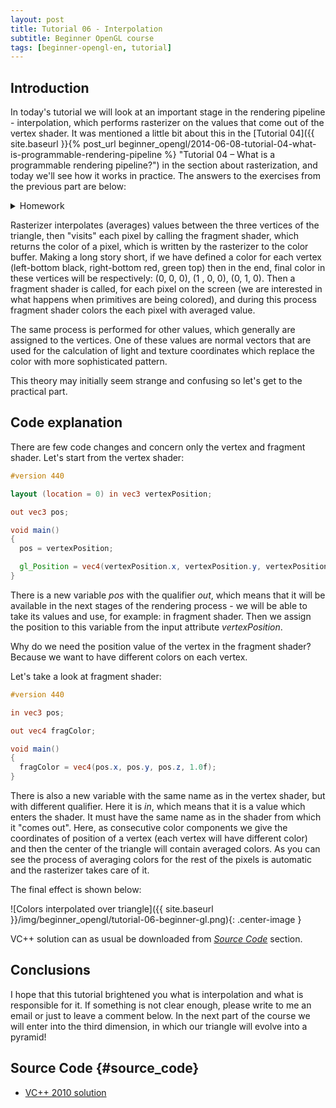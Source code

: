```yaml
---
layout: post
title: Tutorial 06 - Interpolation
subtitle: Beginner OpenGL course
tags: [beginner-opengl-en, tutorial]
---
```


## Introduction

In today's tutorial we will look at an important stage in the rendering pipeline - interpolation, which performs rasterizer on the values that come out of the vertex shader. It was mentioned a little bit about this in the [Tutorial 04]({{ site.baseurl }}{% post_url beginner_opengl/2014-06-08-tutorial-04-what-is-programmable-rendering-pipeline %} "Tutorial 04 – What is a programmable rendering pipeline?") in the section about rasterization, and today we'll see how it works in practice. The answers to the exercises from the previous part are below:

<details class="panel panel-success">
  <summary markdown="span" class="panel-heading">
    Homework
  </summary>

1. We need to set clear color to blue. In RGB model, pure blue color is represented by a triplet (0, 0, 1). Therefore, the change in the code should be following:

```cpp  
glClearColor(0.0f, 0.0f, 1.0f, 1.0f);  
```

2. For coloring pixels is responsible fragment shader so we need to make a change there - we need to change te output color fro black to green. Green, in RGB model, is represented by triplet (0, 1, 0). Hence, the change in the fragment shader is following:

```glsl  
fragColor = vec4(0.0f, 1.0f, 0.0f, 1.0f);  
```

</details>

Rasterizer interpolates (averages) values between the three vertices of the triangle, then "visits" each pixel by calling the fragment shader, which returns the color of a pixel, which is written by the rasterizer to the color buffer. Making a long story short, if we have defined a color for each vertex (left-bottom black, right-bottom red, green top) then in the end, final color in these vertices will be respectively: (0, 0, 0), (1 , 0, 0), (0, 1, 0). Then a fragment shader is called, for each pixel on the screen (we are interested in what happens when primitives are being colored), and during this process fragment shader colors the each pixel with averaged value.

The same process is performed for other values, which generally are assigned to the vertices. One of these values are normal vectors that are used for the calculation of light and texture coordinates which replace the color with more sophisticated pattern.

This theory may initially seem strange and confusing so let's get to the practical part.

## Code explanation

There are few code changes and concern only the vertex and fragment shader. Let's start from the vertex shader:

```glsl  
#version 440

layout (location = 0) in vec3 vertexPosition;

out vec3 pos;

void main()  
{  
  pos = vertexPosition;

  gl_Position = vec4(vertexPosition.x, vertexPosition.y, vertexPosition.z, 1.0f);  
}  
```

There is a new variable _pos_ with the qualifier _out_, which means that it will be available in the next stages of the rendering process - we will be able to take its values and use, for example: in fragment shader. Then we assign the position to this variable from the input attribute _vertexPosition_.

Why do we need the position value of the vertex in the fragment shader? Because we want to have different colors on each vertex.

Let's take a look at fragment shader:

```glsl  
#version 440

in vec3 pos;

out vec4 fragColor;

void main()  
{  
  fragColor = vec4(pos.x, pos.y, pos.z, 1.0f);  
}  
```

There is also a new variable with the same name as in the vertex shader, but with different qualifier. Here it is _in_, which means that it is a value which enters the shader. It must have the same name as in the shader from which it "comes out". Here, as consecutive color components we give the coordinates of position of a vertex (each vertex will have different color) and then the center of the triangle will contain averaged colors. As you can see the process of averaging colors for the rest of the pixels is automatic and the rasterizer takes care of it.

The final effect is shown below:

![Colors interpolated over triangle]({{ site.baseurl }}/img/beginner_opengl/tutorial-06-beginner-gl.png){: .center-image }

VC++ solution can as usual be downloaded from [_Source Code_](#source_code) section.

## Conclusions

I hope that this tutorial brightened you what is interpolation and what is responsible for it. If something is not clear enough, please write to me an email or just to leave a comment below. In the next part of the course we will enter into the third dimension, in which our triangle will evolve into a pyramid!

## Source Code {#source_code}
*   [VC++ 2010 solution](https://drive.google.com/file/d/0B0j4jdWAANaoczF2dXhlSTBOTE0/view?usp=sharing&resourcekey=0-_oGIuBVTC92kypKjPHl-HQ)
